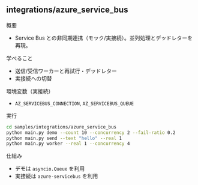 ## integrations/azure_service_bus

概要
- Service Bus との非同期連携（モック/実接続）。並列処理とデッドレターを再現。

学べること
- 送信/受信ワーカーと再試行・デッドレター
- 実接続への切替

環境変数（実接続）
- `AZ_SERVICEBUS_CONNECTION`, `AZ_SERVICEBUS_QUEUE`

実行
```bash
cd samples/integrations/azure_service_bus
python main.py demo --count 10 --concurrency 2 --fail-ratio 0.2
python main.py send --text "hello" --real 1
python main.py worker --real 1 --concurrency 4
```

仕組み
- デモは `asyncio.Queue` を利用
- 実接続は `azure-servicebus` を利用
